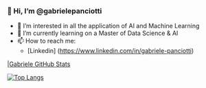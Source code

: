 ### 👋 Hi, I’m @gabrielepanciotti

- 👀 I’m interested in all the application of AI and Machine Learning
- 🌱 I’m currently learning on a Master of Data Science & AI
- 📫 How to reach me:
  - [Linkedin] (https://www.linkedin.com/in/gabriele-panciotti)

|[Gabriele GitHub Stats](https://github-readme-stats.vercel.app/api?username=gabrielepanciotti)

[![Top Langs](https://github-readme-stats.vercel.app/api/top-langs/?username=gabrielepanciotti)](https://github.com/gabrielepanciotti/github-readme-stats)
<!---
gabrielepanciotti/gabrielepanciotti is a ✨ special ✨ repository because its `README.md` (this file) appears on your GitHub profile.
You can click the Preview link to take a look at your changes.
--->

